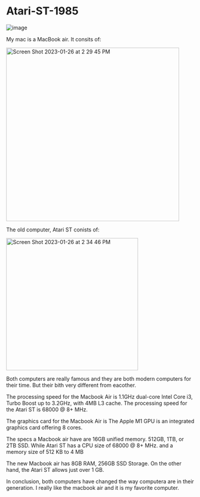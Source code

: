 # Atari-ST-1985

![image](https://user-images.githubusercontent.com/123442256/214824579-58149c84-8b48-45ff-b0e2-429e163a427f.png)

My mac is a MacBook air. It consits of:

<img width="463" alt="Screen Shot 2023-01-26 at 2 29 45 PM" src="https://user-images.githubusercontent.com/123442256/214824998-2500fbec-02e2-42de-935c-368316afa56f.png">

The old computer, Atari ST conists of:

<img width="353" alt="Screen Shot 2023-01-26 at 2 34 46 PM" src="https://user-images.githubusercontent.com/123442256/214825847-fce7fe6e-ecfc-47fa-90a8-7ed911247363.png">

Both computers are really famous and they are both modern computers for their time. But their bith very different from eacother. 

The processing speed for the Macbook Air is 1.1GHz dual-core Intel Core i3, Turbo Boost up to 3.2GHz, with 4MB L3 cache. The processing speed for the Atari ST is 68000 @ 8+ MHz.

The graphics card for the Macbook Air is The Apple M1 GPU is an integrated graphics card offering 8 cores. 

The specs a Macbook air have are 16GB unified memory. 512GB, 1TB, or 2TB SSD. While Atari ST has a CPU size of 	68000 @ 8+ MHz. and a memory size of 512 KB to 4 MB

The new Macbook air has 8GB RAM, 256GB SSD Storage. On the other hand, the Atari ST allows just over 1 GB.

In conclusion, both computers have changed the way computera are in their generation. I really like the macbook air and it is my favorite computer.
